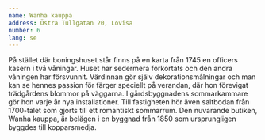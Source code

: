 ```yaml
---
name: Wanha kauppa
address: Östra Tullgatan 20, Lovisa
number: 6
lang: se
---
```

På stället där boningshuset står finns på en karta från 1745 en officers kasern i två våningar. Huset har sedermera förkortats och den andra våningen har försvunnit. Värdinnan gör själv dekorationsmålningar och man kan se hennes passion för färger speciellt på verandan, där hon förevigat trädgårdens blommor på väggarna. I gårdsbyggnadens sommarkammare gör hon varje år nya installationer. Till fastigheten hör även saltbodan från 1700-talet som gjorts till ett romantiskt sommarrum. Den nuvarande butiken, Wanha kauppa, är belägen i en byggnad från 1850 som ursprungligen byggdes till kopparsmedja.
